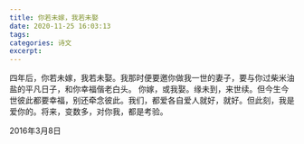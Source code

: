 ```yaml
---
title: 你若未嫁，我若未娶
date: 2020-11-25 16:03:13
tags:
categories: 诗文
excerpt: 
---
```

四年后，你若未嫁，我若未娶。我那时便要邀你做我一世的妻子，要与你过柴米油盐的平凡日子，和你幸福偕老白头。 你嫁，或我娶。缘未到，来世续。但今生今世彼此都要幸福，别还牵念彼此。我们，都爱各自爱人就好，就好。但此刻，我是爱你的。将来，变数多，对你我，都是考验。

2016年3月8日
